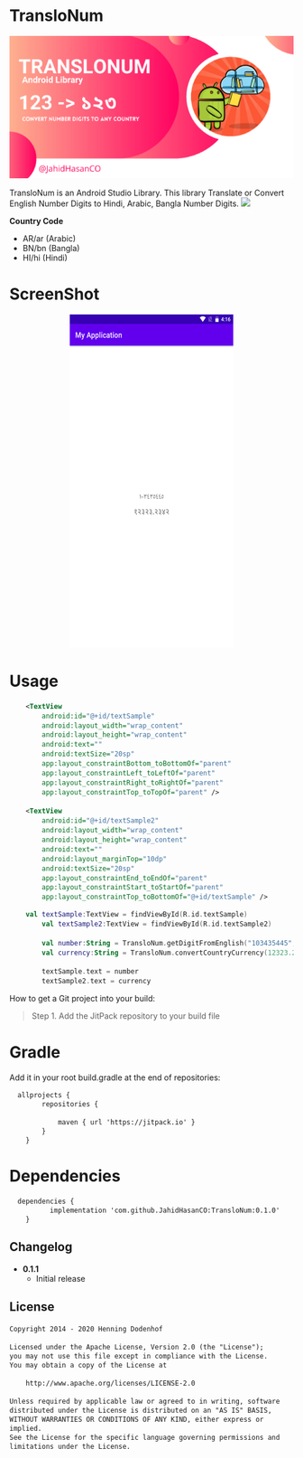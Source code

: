 # TransloNum

<p align="center">
  <img src="https://github.com/JahidHasanCO/TransloNum/blob/master/ART/cover.jpg" />
</p>

TransloNum is an Android Studio Library. This library Translate or Convert English Number Digits to Hindi, Arabic, Bangla Number Digits.
[![](https://jitpack.io/v/JahidHasanCO/TransloNum.svg)](https://jitpack.io/#JahidHasanCO/TransloNum)


**Country Code**
 -  AR/ar (Arabic)
 -  BN/bn (Bangla)
 -  HI/hi (Hindi) 
 
 
 # ScreenShot
 
<p align="center">
  <img src="https://github.com/JahidHasanCO/TransloNum/blob/master/ART/Screenshot_20210728-161700.png" width="290" height="590"/>
</p>

# Usage

```XML
    <TextView
        android:id="@+id/textSample"
        android:layout_width="wrap_content"
        android:layout_height="wrap_content"
        android:text=""
        android:textSize="20sp"
        app:layout_constraintBottom_toBottomOf="parent"
        app:layout_constraintLeft_toLeftOf="parent"
        app:layout_constraintRight_toRightOf="parent"
        app:layout_constraintTop_toTopOf="parent" />

    <TextView
        android:id="@+id/textSample2"
        android:layout_width="wrap_content"
        android:layout_height="wrap_content"
        android:text=""
        android:layout_marginTop="10dp"
        android:textSize="20sp"
        app:layout_constraintEnd_toEndOf="parent"
        app:layout_constraintStart_toStartOf="parent"
        app:layout_constraintTop_toBottomOf="@+id/textSample" />
```

```kotlin
	val textSample:TextView = findViewById(R.id.textSample)
        val textSample2:TextView = findViewById(R.id.textSample2)

        val number:String = TransloNum.getDigitFromEnglish("103435445","ar")
        val currency:String = TransloNum.convertCountryCurrency(12323.2342,"hi")

        textSample.text = number
        textSample2.text = currency
```

How to get a Git project into your build:

> Step 1. Add the JitPack repository to your build file

# Gradle
Add it in your root build.gradle at the end of repositories:

```
  allprojects {
		repositories {
			
			maven { url 'https://jitpack.io' }
		}
	}
 ```

# Dependencies

```
  dependencies {
	      implementation 'com.github.JahidHasanCO:TransloNum:0.1.0'
	}
```

Changelog
---------
* **0.1.1**
    * Initial release

License
-------

    Copyright 2014 - 2020 Henning Dodenhof

    Licensed under the Apache License, Version 2.0 (the "License");
    you may not use this file except in compliance with the License.
    You may obtain a copy of the License at

        http://www.apache.org/licenses/LICENSE-2.0

    Unless required by applicable law or agreed to in writing, software
    distributed under the License is distributed on an "AS IS" BASIS,
    WITHOUT WARRANTIES OR CONDITIONS OF ANY KIND, either express or implied.
    See the License for the specific language governing permissions and
    limitations under the License.
